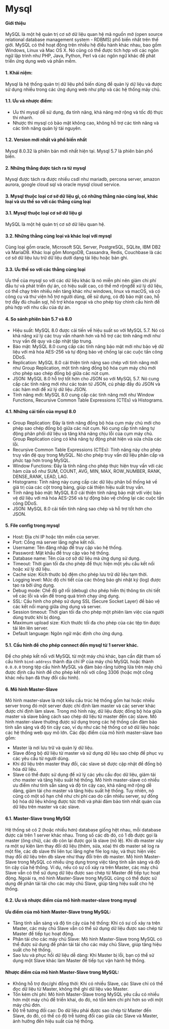 # Mysql

#### Giới thiệu
MySQL là một hệ quản trị cơ sở dữ liệu quan hệ mã nguồn mở (open source relational database management system - RDBMS) phổ biến nhất trên thế giới. MySQL có thể hoạt động trên nhiều hệ điều hành khác nhau, bao gồm Windows, Linux và Mac OS X. Nó cũng có thể được tích hợp với các ngôn ngữ lập trình như PHP, Java, Python, Perl và các ngôn ngữ khác để phát triển ứng dụng web và phần mềm.

#### 1. Khái niệm:
Mysql là hệ thống quản trị dữ liệu phổ biến dùng để quản lý dữ liệu và được sử dụng nhiều trong các ứng dụng web như php và các hệ thống máy chủ.
#### 1.1. Ưu và nhược điểm:
- Ưu thì mysql dễ sử dụng, đa tính năng, khả năng mở rộng và tốc độ thực thi nhanh.
- Nhược thì mysql có bảo mật không cao, không hỗ trợ các tính năng và các tính năng quản lý tài nguyên.
#### 1.2. Version mới nhất và phổ biến nhất
Mysql 8.0.32 là phiên bản mới nhất hiện tại.
Mysql 5.7 là phiên bản phổ biến.

#### 2. Những thằng được tách ra từ mysql
Mysql được tách ra được nhiều csdl như mariadb, percona server, amazon aurora, google cloud sql và oracle mysql cloud service.

#### 3. Mysql thuộc loại cơ sở dữ liệu gì, có những thằng nào cùng loại, khác loại và ưu thế so với các thằng cùng loại
#### 3.1. Mysql thuộc loại cơ sở dữ liệu gì
MySQL là một hệ quản trị cơ sở dữ liệu quan hệ.
#### 3.2. Những thằng cùng loại và khác loại với mysql
Cùng loại gồm oracle, Microsoft SQL Server, PostgreSQL, SQLite, IBM DB2 và MariaDB.
Khác loại gồm  MongoDB, Cassandra, Redis, Couchbase là các cơ sở dữ liệu lưu trữ dữ liệu dưới dạng tài liệu hoặc bản ghi.
#### 3.3. Ưu thế so với các thằng cùng loại
Ưu thế của mysql so với các dữ liệu khác là nó miễn phí nên giảm chi phí đầu tư và phát triển dự án, có hiệu suất cao, có thể mở rộngđể xử lý dữ liệu, có thể chạy trên nhiều nền tảng khác như windows, linux và macOS, và có công cụ và thư viện hỗ trợ người dùng, dễ sử dụng, có độ bảo mật cao, hỗ trợ đầy đủ chuẩn sql, hỗ trợ khóa ngoại và cho phép tùy chỉnh cấu hình để phù hợp với nhu cầu của dự án.

#### 4. So sánh phiên bản 5.7 và 8.0
- Hiệu suất: MySQL 8.0 được cải tiến về hiệu suất so với MySQL 5.7. Nó có khả năng xử lý các truy vấn nhanh hơn và hỗ trợ các tính năng mới như truy vấn đệ quy và cập nhật tập trung.
- Bảo mật: MySQL 8.0 cung cấp các tính năng bảo mật mới như bảo vệ dữ liệu với mã hóa AES-256 và tự động bảo vệ chống lại các cuộc tấn công DDoS.
- Replication: MySQL 8.0 cải thiện tính năng sao chép với tính năng mới như Group Replication, một tính năng đồng bộ hóa cụm máy chủ mới cho phép sao chép đồng bộ giữa các nút cụm.
- JSON: MySQL 8.0 hỗ trợ tốt hơn cho JSON so với MySQL 5.7. Nó cung cấp các tính năng mới như các toán tử JSON, cú pháp đầy đủ JSON và các hàm mới để xử lý dữ liệu JSON.
- Tính năng mới: MySQL 8.0 cung cấp các tính năng mới như Window Functions, Recursive Common Table Expressions (CTEs) và Histograms.
#### 4.1. Những cải tiến của mysql 8.0
- Group Replication: Đây là tính năng đồng bộ hóa cụm máy chủ mới cho phép sao chép đồng bộ giữa các nút cụm. Nó cung cấp tính năng tự động phân phối dữ liệu và tăng khả năng chịu lỗi của cụm máy chủ. Group Replication cũng có khả năng tự động phát hiện và sửa chữa các lỗi.
- Recursive Common Table Expressions (CTEs): Tính năng này cho phép truy vấn đệ quy trong MySQL. Nó cho phép truy vấn dữ liệu phân cấp và phức tạp hơn trong MySQL.
- Window Functions: Đây là tính năng cho phép thực hiện truy vấn với các hàm cửa sổ như SUM, COUNT, AVG, MIN, MAX, ROW_NUMBER, RANK, DENSE_RANK, LEAD, LAG.
- Histograms: Tính năng này cung cấp các dữ liệu phân bố thống kê về giá trị của các cột trong bảng, giúp cải thiện hiệu suất truy vấn.
- Tính năng bảo mật: MySQL 8.0 cải thiện tính năng bảo mật với việc bảo vệ dữ liệu với mã hóa AES-256 và tự động bảo vệ chống lại các cuộc tấn công DDoS.
- JSON: MySQL 8.0 cải tiến tính năng sao chép và hỗ trợ tốt hơn cho JSON.

#### 5. File config trong mysql
- Host: Địa chỉ IP hoặc tên miền của server.
- Port: Cổng mà server lắng nghe kết nối.
- Username: Tên đăng nhập để truy cập vào hệ thống.
- Password: Mật khẩu để truy cập vào hệ thống.
- Database name: Tên của cơ sở dữ liệu mà ứng dụng sử dụng.
- Timeout: Thời gian tối đa cho phép để thực hiện một yêu cầu kết nối hoặc xử lý dữ liệu.
- Cache size: Kích thước bộ đệm cho phép lưu trữ dữ liệu tạm thời.
- Logging level: Mức độ chi tiết của các thông báo ghi nhật ký (log) được tạo ra bởi ứng dụng.
- Debug mode: Chế độ gỡ rối (debug) cho phép hiển thị thông tin chi tiết về các lỗi và vấn đề trong quá trình chạy ứng dụng.
- SSL: Cấu hình cho phép sử dụng SSL (Secure Socket Layer) để bảo vệ các kết nối mạng giữa ứng dụng và server.
- Session timeout: Thời gian tối đa cho phép một phiên làm việc của người dùng trước khi bị đóng.
- Maximum upload size: Kích thước tối đa cho phép của các tệp tin được tải lên lên server.
- Default language: Ngôn ngữ mặc định cho ứng dụng.

#### 5.1. Cấu hình để cho phép connect đến mysql từ 1 server khác.
Để cho phép kết nối với MySQL từ một máy chủ khác, bạn cần đặt tham số cấu hình `bind-address` thành địa chỉ IP của máy chủ MySQL hoặc thành `0.0.0.0` trong tệp cấu hình MySQL và đảm bảo rằng tường lửa trên máy chủ được định cấu hình để cho phép kết nối với cổng 3306 (hoặc một cổng khác nếu bạn đã thay đổi cấu hình).

#### 6. Mô hình Master-Slave
Mô hình master-slave là một kiểu cấu trúc hệ thống gồm hai hoặc nhiều server trong đó một server được chỉ định làm master và các server khác được chỉ định làm slave. Trong mô hình này, dữ liệu được đồng bộ hóa giữa master và slave bằng cách sao chép dữ liệu từ master đến các slave.
Mô hình master-slave thường được sử dụng trong các hệ thống cần đảm bảo tính sẵn sàng và độ tin cậy cao, ví dụ như các hệ thống cơ sở dữ liệu hoặc các hệ thống web quy mô lớn.
Các đặc điểm của mô hình master-slave bao gồm:
- Master là nơi lưu trữ và quản lý dữ liệu.
- Slave đồng bộ dữ liệu từ master và sử dụng dữ liệu sao chép để phục vụ các yêu cầu từ người dùng.
- Khi dữ liệu trên master thay đổi, các slave sẽ được cập nhật để đồng bộ hóa dữ liệu.
- Slave có thể được sử dụng để xử lý các yêu cầu đọc dữ liệu, giảm tải cho master và tăng hiệu suất hệ thống.
Mô hình master-slave có nhiều ưu điểm như tính sẵn sàng và độ tin cậy cao, khả năng mở rộng dễ dàng, giảm tải cho master và tăng hiệu suất hệ thống. Tuy nhiên, nó cũng có một số hạn chế như chi phí cao do cần nhiều server, sự đồng bộ hóa dữ liệu không được tức thời và phải đảm bảo tính nhất quán của dữ liệu trên master và các slave.

#### 6.1. Master-Slave trong MySQl
Hệ thống sẽ có 2 (hoặc nhiều hơn) database giống hệt nhau, mỗi database được cài trên 1 server khác nhau. Trong số các db đó, có 1 db được gọi là master (ông chủ), các db còn lại được gọi là slave (nô lệ). Khi db master xảy ra một sự kiện làm thay đổi dữ liệu (thêm, sửa, xóa) thì db master sẽ log ra một file, các db slave thì liên tục lắng nghe file log này, và thực hiện việc thay đổi dữ liệu trên db slave như thay đổi trên db master.
Mô hình Master-Slave trong MySQL có nhiều ứng dụng trong việc tăng tính sẵn sàng và độ tin cậy của hệ thống. Ví dụ, nếu có sự cố xảy ra trên Master, các máy chủ Slave vẫn có thể sử dụng dữ liệu được sao chép từ Master để tiếp tục hoạt động. Ngoài ra, mô hình Master-Slave trong MySQL cũng có thể được sử dụng để phân tải tải cho các máy chủ Slave, giúp tăng hiệu suất cho hệ thống.

#### 6.2. Ưu và nhược điểm của mô hình master-slave trong mysql
#### Ưu điểm của mô hình Master-Slave trong MySQL:
- Tăng tính sẵn sàng và độ tin cậy của hệ thống: Khi có sự cố xảy ra trên Master, các máy chủ Slave vẫn có thể sử dụng dữ liệu được sao chép từ Master để tiếp tục hoạt động.
- Phân tải cho các máy chủ Slave: Mô hình Master-Slave trong MySQL có thể được sử dụng để phân tải tải cho các máy chủ Slave, giúp tăng hiệu suất cho hệ thống.
- Sao lưu và phục hồi dữ liệu dễ dàng: Khi Master bị lỗi, bạn có thể sử dụng một Slave khác làm Master để tiếp tục vận hành hệ thống.
#### Nhược điểm của mô hình Master-Slave trong MySQL:
- Không hỗ trợ đọc/ghi đồng thời: Khi có nhiều Slave, các Slave chỉ có thể đọc dữ liệu từ Master, không thể ghi dữ liệu vào Master.
- Tốn kém chi phí: Mô hình Master-Slave trong MySQL yêu cầu có nhiều hơn một máy chủ để triển khai, do đó, nó tốn kém chi phí hơn so với một máy chủ đơn.
- Độ trễ tương đối cao: Do dữ liệu phải được sao chép từ Master đến Slave, do đó, có thể có độ trễ tương đối cao giữa các Slave và Master, ảnh hưởng đến hiệu suất của hệ thống.
